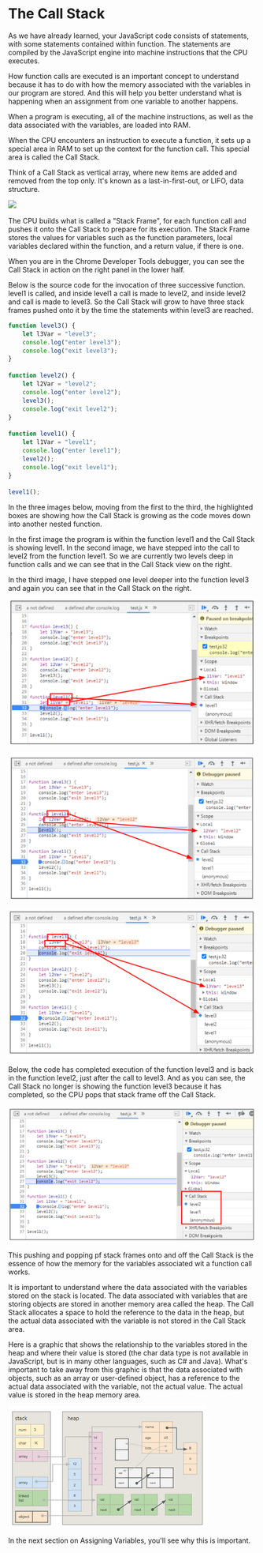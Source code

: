 # The Call Stack

As we have already learned, your JavaScript code consists of statements, with some statements contained within function. The statements are compiled by the JavaScript engine into machine instructions that the CPU executes.

How function calls are executed is an important concept to understand because it has to do with how the memory associated with the variables in our program are stored. And this will help you better understand what is happening when an assignment from one variable to another happens.

When a program is executing, all of the machine instructions, as well as the data associated with the variables, are loaded into RAM. 

When the CPU encounters an instruction to execute a function, it sets up a special area in RAM to set up the context for the function call. This special area is called the Call Stack.

Think of a Call Stack as vertical array, where new items are added and removed from the top only. It's known as a last-in-first-out, or LIFO, data structure.

![](https://lh4.googleusercontent.com/W46nRTVwXW_DRtdV-BiRk0DPL2bolB7Bk-WujrDpWe7aBYUVvJdR_HZoi9NMGMLVevIxSpvZN2lcBBntay4ITgWghcObnAL4CbShVOCWgXLAv4CBpMXafYLXHvpzynSUmV70owR-JQ)

The CPU builds what is called a "Stack Frame", for each function call and pushes it onto the Call Stack to prepare for its execution. The Stack Frame stores the values for variables such as the function parameters, local variables declared within the function, and a return value, if there is one. 

When you are in the Chrome Developer Tools debugger, you can see the Call Stack in action on the right panel in the lower half.

Below is the source code for the invocation of three successive function. level1 is called, and inside level1 a call is made to level2, and inside level2 and call is made to level3. So the Call Stack will grow to have three stack frames pushed onto it by the time the statements within level3 are reached.

```javascript
function level3() {
    let l3Var = "level3";
    console.log("enter level3");
    console.log("exit level3");
}

function level2() {
    let l2Var = "level2";
    console.log("enter level2");
    level3();
    console.log("exit level2");
}

function level1() {
    let l1Var = "level1";
    console.log("enter level1");
    level2();
    console.log("exit level1");
}

level1();
```

In the three images below, moving from the first to the third, the highlighted boxes are showing how the Call Stack is growing as the code moves down into another nested function.

In the first image the program is within the function level1 and the Call Stack is showing level1. In the second image, we have stepped into the call to level2 from the function level1. So we are currently two levels deep in function calls and we can see that in the Call Stack view on the right.

In the third image, I have stepped one level deeper into the function level3 and again you can see that in the Call Stack on the right.

![](../.gitbook/assets/image%20%28305%29.png)

![](../.gitbook/assets/image%20%2886%29.png)

![](../.gitbook/assets/image%20%2824%29.png)

Below, the code has completed execution of the function level3 and is back in the function level2, just after the call to level3. And as you can see, the Call Stack no longer is showing the function level3 because it has completed, so the CPU pops that stack frame off the Call Stack. 

![](../.gitbook/assets/image%20%28388%29.png)

This pushing and popping pf stack frames onto and off the Call Stack is the essence of how the memory for the variables associated wit a function call works. 

It is important to understand where the data associated with the variables stored on the stack is located. The data associated with variables that are storing objects are stored in another memory area called the heap. The Call Stack allocates a space to hold the reference to the data in the heap, but the actual data associated with the variable is not stored in the Call Stack area.

Here is a graphic that shows the relationship to the variables stored in the heap and where their value is stored \(the char data type is not available in JavaScript, but is in many other languages, such as C\# and Java\). What's important to take away from this graphic is that the data associated with objects, such as an array or user-defined object, has a reference to the actual data associated with the variable, not the actual value. The actual value is stored in the heap memory area.

![](../.gitbook/assets/image%20%28121%29.png)

In the next section on Assigning Variables, you'll see why this is important.

